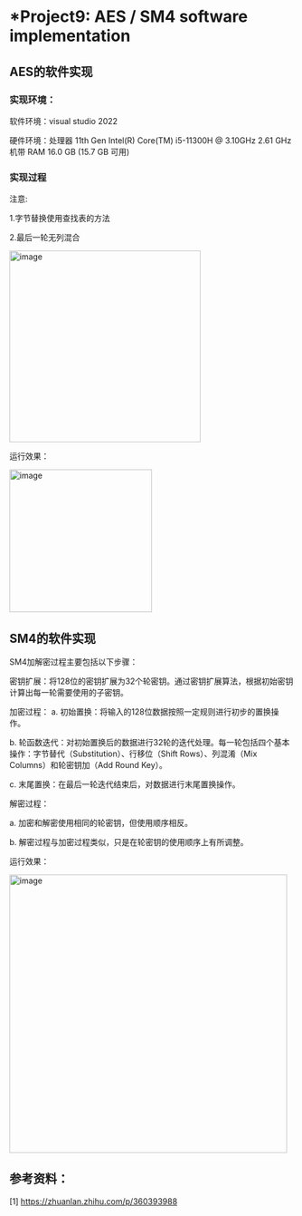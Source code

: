 # *Project9: AES / SM4 software implementation
## AES的软件实现
### 实现环境：
软件环境：visual studio 2022

硬件环境：处理器	11th Gen Intel(R) Core(TM) i5-11300H @ 3.10GHz   2.61 GHz  机带 RAM	16.0 GB (15.7 GB 可用)


### 实现过程
注意:

1.字节替换使用查找表的方法

2.最后一轮无列混合


<img width="338" alt="image" src="https://github.com/jixujin64/homework-group-37/assets/139337238/8d33c992-9d6d-454d-9d9f-2b9a0b2d7ad1">



运行效果：

<img width="252" alt="image" src="https://github.com/jixujin64/homework-group-37/assets/139337238/a6c620b5-cebe-42c2-9d49-595dc6272efa">

## SM4的软件实现
SM4加解密过程主要包括以下步骤：

密钥扩展：将128位的密钥扩展为32个轮密钥。通过密钥扩展算法，根据初始密钥计算出每一轮需要使用的子密钥。

加密过程：
a. 初始置换：将输入的128位数据按照一定规则进行初步的置换操作。

b. 轮函数迭代：对初始置换后的数据进行32轮的迭代处理。每一轮包括四个基本操作：字节替代（Substitution）、行移位（Shift Rows）、列混淆（Mix Columns）和轮密钥加（Add Round Key）。

c. 末尾置换：在最后一轮迭代结束后，对数据进行末尾置换操作。

解密过程：

a. 加密和解密使用相同的轮密钥，但使用顺序相反。

b. 解密过程与加密过程类似，只是在轮密钥的使用顺序上有所调整。

运行效果：

<img width="491" alt="image" src="https://github.com/jixujin64/homework-group-37/assets/139337238/24e33afb-f3e4-439b-8017-6c854f204217">



## 参考资料：
[1] https://zhuanlan.zhihu.com/p/360393988
